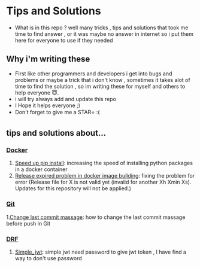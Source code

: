 # Tips and Solutions 
- What is in this repo ? well many tricks , tips and solutions that took me time to find answer , 
or it was maybe no answer in internet so i put them here for everyone to use if they needed
## Why i'm writing these 
- First like other programmers and developers i get into bugs and problems or maybe a trick 
that i don't know , sometimes it takes alot of time to find the solution , so im writing these 
for myself and others to help everyone 😇. 
- i will try always add and update this repo
- I Hope it helps everyone ;)
- Don't forget to give me a STAR⭐ :(

## tips and solutions about...
### [Docker](https://github.com/arminshfatemi/tips_and_solutions/tree/master/Docker)
1. [Speed up pip install](https://github.com/arminshfatemi/tips_and_solutions/tree/master/Docker/simple_jwt.md):
increasing the speed of installing python packages in a docker container
2. [Release expired problem in docker image building](https://github.com/arminshfatemi/tips_and_solutions/tree/master/Docker/simple_jwt.md):
fixing the problem for error (Release file for X is not valid yet (invalid for another Xh Xmin Xs). Updates for this repository will not be applied.)

### [Git](https://github.com/arminshfatemi/tips_and_solutions/tree/master/Git)
1.[Change last commit massage](https://github.com/arminshfatemi/tips_and_solutions/tree/master/Git/git_1.md):
how to change the last commit massage before push in Git

### [DRF](https://github.com/arminshfatemi/tips_and_solutions/tree/master/Django_rest_framework)
1. [Simple_jwt](https://github.com/arminshfatemi/tips_and_solutions/tree/master/Django_rest_framework/simple_jwt.md):
simple jwt need password to give jwt token , I have find a way to don't use password 
